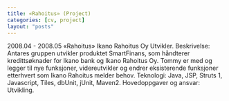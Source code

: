 ```yaml
---
title: «Rahoitus» (Project)
categories: [cv, project]
layout: "posts"
---
```


2008.04 - 2008.05		«Rahoitus»
Ikano Rahoitus Oy
Utvikler.
Beskrivelse: Antares gruppen utvikler produktet SmartFinans, som håndterer kredittsøknader for Ikano bank og Ikano Rahoitus Oy.
Tommy er med og legger til nye funksjoner, videreutvikler og endrer eksisterende funksjoner etterhvert som Ikano Rahoitus melder behov.
Teknologi: Java, JSP, Struts 1, Javascript, Tiles, dbUnit, jUnit, Maven2.
Hovedoppgaver og ansvar: Utvikling.